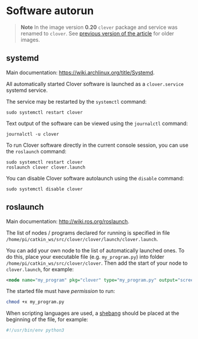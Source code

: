 Software autorun
===

> **Note** In the image version **0.20** `clever` package and service was renamed to `clover`. See [previous version of the article](https://github.com/CopterExpress/clover/blob/v0.19/docs/en/autolaunch.md) for older images.

systemd
---

Main documentation: https://wiki.archlinux.org/title/Systemd.

All automatically started Clover software is launched as a `clover.service` systemd service.

The service may be restarted by the `systemctl` command:

```(bash)
sudo systemctl restart clover
```

Text output of the software can be viewed using the `journalctl` command:

```(bash)
journalctl -u clover
```

To run Clover software directly in the current console session, you can use the `roslaunch` command:

```(bash)
sudo systemctl restart clover
roslaunch clover clover.launch
```

You can disable Clover software autolaunch using the `disable` command:

```(bash)
sudo systemctl disable clover
```

roslaunch
---

Main documentation: http://wiki.ros.org/roslaunch.

The list of nodes / programs declared for running is specified in file `/home/pi/catkin_ws/src/clover/clover/launch/clover.launch`.

You can add your own node to the list of automatically launched ones. To do this, place your executable file (e.g. `my_program.py`) into folder `/home/pi/catkin_ws/src/clover/clover`. Then add the start of your node to `clover.launch`, for example:

```xml
<node name="my_program" pkg="clover" type="my_program.py" output="screen"/>
```

The started file must have *permission* to run:

```bash
chmod +x my_program.py
```

When scripting languages are used, a <a href="https://en.wikipedia.org/wiki/Shebang_(Unix)">shebang</a> should be placed at the beginning of the file, for example:

```bash
#!/usr/bin/env python3
```
